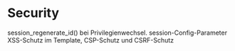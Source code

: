 Security
=============================

session_regenerate_id() bei Privilegienwechsel.
session-Config-Parameter
XSS-Schutz im Template, CSP-Schutz und CSRF-Schutz
